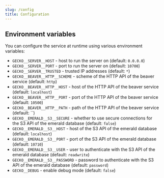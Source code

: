 ```yaml
---
slug: /config
title: Configuration
---
```


## Environment variables

You can configure the service at runtime using various environment variables:

- `GECKO__SERVER__HOST` -
  host to run the server on
  (default: `0.0.0.0`)
- `GECKO__SERVER__PORT` -
  port to run the server on
  (default: `10700`)
- `GECKO__SERVER__TRUSTED` -
  trusted IP addresses
  (default: `*`)
- `GECKO__BEAVER__HTTP__SCHEME` -
  scheme of the HTTP API of the beaver service
  (default: `http`)
- `GECKO__BEAVER__HTTP__HOST` -
  host of the HTTP API of the beaver service
  (default: `localhost`)
- `GECKO__BEAVER__HTTP__PORT` -
  port of the HTTP API of the beaver service
  (default: `10500`)
- `GECKO__BEAVER__HTTP__PATH` -
  path of the HTTP API of the beaver service
  (default: ``)
- `GECKO__EMERALD__S3__SECURE` -
  whether to use secure connections for the S3 API of the emerald database
  (default: `false`)
- `GECKO__EMERALD__S3__HOST` -
  host of the S3 API of the emerald database
  (default: `localhost`)
- `GECKO__EMERALD__S3__PORT` -
  port of the S3 API of the emerald database
  (default: `10710`)
- `GECKO__EMERALD__S3__USER` -
  user to authenticate with the S3 API of the emerald database
  (default: `readwrite`)
- `GECKO__EMERALD__S3__PASSWORD` -
  password to authenticate with the S3 API of the emerald database
  (default: `password`)
- `GECKO__DEBUG` -
  enable debug mode
  (default: `false`)
